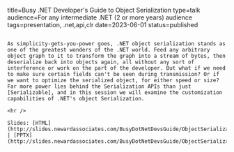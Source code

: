 title=Busy .NET Developer's Guide to Object Serialization
type=talk
audience=For any intermediate .NET (2 or more years) audience
tags=presentation, .net,api,clr
date=2023-06-01
status=published
~~~~~~

As simplicity-gets-you-power goes, .NET object serialization stands as one of the greatest wonders of the .NET world. Feed any arbitrary object graph to it to transform the graph into a stream of bytes, then deserialize back into objects again, all without any sort of interference or work on the part of the developer. But what if we need to make sure certain fields can't be seen during transmission? Or if we want to optimize the serialized object, for either speed or size? Far more power lies behind the Serialization APIs than just [Serializable], and in this session we will examine the customization capabilities of .NET's object Serialization.
    
<hr />

Slides: [HTML](http://slides.newardassociates.com/BusyDotNetDevsGuide/ObjectSerialization.html) | [PPTX](http://slides.newardassociates.com/BusyDotNetDevsGuide/ObjectSerialization.pptx)
